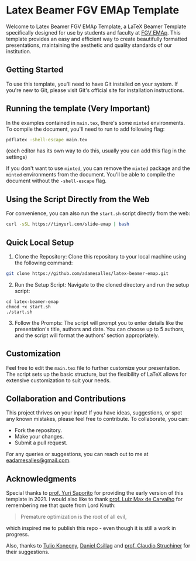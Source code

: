 # Latex Beamer FGV EMAp Template

Welcome to Latex Beamer FGV EMAp Template, a LaTeX Beamer Template specifically designed for use by students and faculty at [FGV EMAp](https://emap.fgv.br/en). This template provides an easy and efficient way to create beautifully formatted presentations, maintaining the aesthetic and quality standards of our institution.

## Getting Started
To use this template, you'll need to have Git installed on your system. If you're new to Git, please visit Git's official site for installation instructions.

## Running the template (**Very Important**)

In the examples contained in `main.tex`, there's some `minted` environments. To compile the document, you'll need to run to add following flag:

```bash
pdflatex -shell-escape main.tex
```

(each editor has its own way to do this, usually you can add this flag in the settings)

If you don't want to use `minted`, you can remove the `minted` package and the `minted` environments from the document. You'll be able to compile the document without the `-shell-escape` flag.

## Using the Script Directly from the Web
For convenience, you can also run the `start.sh` script directly from the web:

```bash
curl -sSL https://tinyurl.com/slide-emap | bash
```

## Quick Local Setup
1. Clone the Repository: Clone this repository to your local machine using the following command:

```bash
git clone https://github.com/adamesalles/latex-beamer-emap.git
```

2. Run the Setup Script: Navigate to the cloned directory and run the setup script:


```
cd latex-beamer-emap
chmod +x start.sh
./start.sh
```

3. Follow the Prompts: The script will prompt you to enter details like the presentation's title, authors and date. You can choose up to 5 authors, and the script will format the authors' section appropriately.


## Customization
Feel free to edit the `main.tex` file to further customize your presentation. The script sets up the basic structure, but the flexibility of LaTeX allows for extensive customization to suit your needs.

## Collaboration and Contributions
This project thrives on your input! If you have ideas, suggestions, or spot any known mistakes, please feel free to contribute. To collaborate, you can:

- Fork the repository.
- Make your changes.
- Submit a pull request.

For any queries or suggestions, you can reach out to me at eadamesalles@gmail.com.

## Acknowledgments
Special thanks to [prof. Yuri Saporito](https://yurisaporito.com) for providing the early version of this template in 2021. I would also like to thank [prof. Luiz Max de Carvalho](https://github.com/maxbiostat) for remembering me that quote from Lord Knuth: 

> Premature optimization is the root of all evil,

which inspired me to publish this repo - even though it is still a work in progress.

Also, thanks to [Tulio Koneçny](https://matematicaeparatodos.com/), [Daniel Csillag](https://github.com/dccsillag) and [prof. Claudio Struchiner](https://emap.fgv.br/en/professors/claudio-jose-struchiner) for their suggestions.